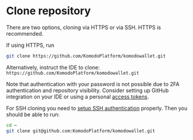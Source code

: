 # Clone repository

There are two options, cloning via HTTPS or via SSH. HTTPS is recommended.

If using HTTPS, run

```bash
git clone https://github.com/KomodoPlatform/komodowallet.git
```

Alternatively, instruct the IDE to clone: `https://github.com/KomodoPlatform/komodowallet.git`

Note that authentication with your password is not possible due to 2FA authentication and repository visibility.
Consider setting up GitHub integration on your IDE or using a personal [access tokens](https://docs.github.com/en/authentication/keeping-your-account-and-data-secure/creating-a-personal-access-token).

For SSH cloning you need to [setup SSH authentication](https://docs.github.com/en/authentication/connecting-to-github-with-ssh) properly.
Then you should be able to run:

```bash
cd ~
git clone git@github.com:KomodoPlatform/komodowallet.git
```
